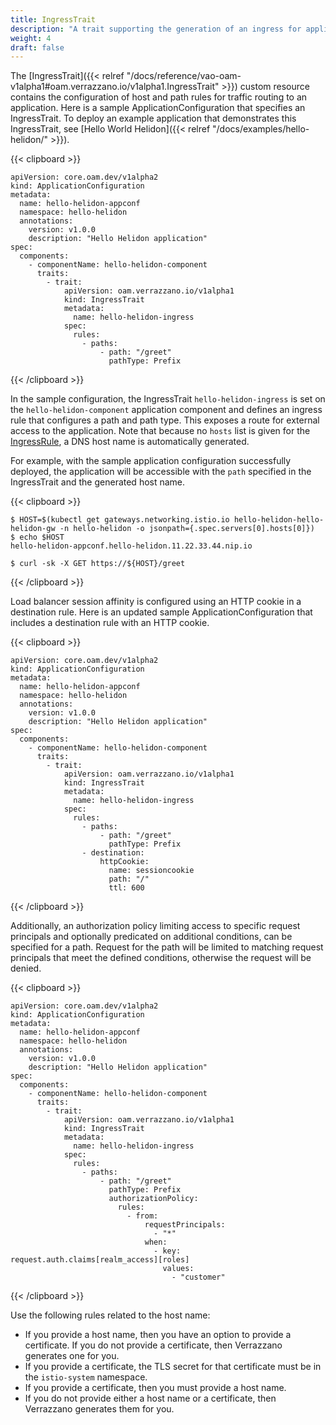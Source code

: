```yaml
---
title: IngressTrait
description: "A trait supporting the generation of an ingress for application access"
weight: 4
draft: false
---
```

The [IngressTrait]({{< relref "/docs/reference/vao-oam-v1alpha1#oam.verrazzano.io/v1alpha1.IngressTrait" >}}) custom resource contains the configuration of host and path rules for traffic routing to an application.  Here is a sample ApplicationConfiguration that specifies an IngressTrait.  To deploy an example application that demonstrates this IngressTrait, see [Hello World Helidon]({{< relref "/docs/examples/hello-helidon/" >}}).

{{< clipboard >}}
<div class="highlight">

    apiVersion: core.oam.dev/v1alpha2
    kind: ApplicationConfiguration
    metadata:
      name: hello-helidon-appconf
      namespace: hello-helidon
      annotations:
        version: v1.0.0
        description: "Hello Helidon application"
    spec:
      components:
        - componentName: hello-helidon-component
          traits:
            - trait:
                apiVersion: oam.verrazzano.io/v1alpha1
                kind: IngressTrait
                metadata:
                  name: hello-helidon-ingress
                spec:
                  rules:
                    - paths:
                        - path: "/greet"
                          pathType: Prefix

</div>
{{< /clipboard >}}

In the sample configuration, the IngressTrait `hello-helidon-ingress` is set on the `hello-helidon-component` application component and defines an ingress rule that configures a path and path type.  This exposes a route for external access to the application.  Note that because no `hosts` list is given for the [IngressRule](#ingressrule), a DNS host name is automatically generated.

For example, with the sample application configuration successfully deployed, the application will be accessible with the `path` specified in the IngressTrait and the generated host name.

{{< clipboard >}}
<div class="highlight">

    $ HOST=$(kubectl get gateways.networking.istio.io hello-helidon-hello-helidon-gw -n hello-helidon -o jsonpath={.spec.servers[0].hosts[0]})
    $ echo $HOST
    hello-helidon-appconf.hello-helidon.11.22.33.44.nip.io

    $ curl -sk -X GET https://${HOST}/greet

</div>
{{< /clipboard >}}

Load balancer session affinity is configured using an HTTP cookie in a destination rule. Here is an updated sample ApplicationConfiguration that includes a destination rule with an HTTP cookie.

{{< clipboard >}}
<div class="highlight">

    apiVersion: core.oam.dev/v1alpha2
    kind: ApplicationConfiguration
    metadata:
      name: hello-helidon-appconf
      namespace: hello-helidon
      annotations:
        version: v1.0.0
        description: "Hello Helidon application"
    spec:
      components:
        - componentName: hello-helidon-component
          traits:
            - trait:
                apiVersion: oam.verrazzano.io/v1alpha1
                kind: IngressTrait
                metadata:
                  name: hello-helidon-ingress
                spec:
                  rules:
                    - paths:
                        - path: "/greet"
                          pathType: Prefix
                    - destination:
                        httpCookie:
                          name: sessioncookie
                          path: "/"
                          ttl: 600

</div>
{{< /clipboard >}}

Additionally, an authorization policy limiting access to specific request principals and optionally predicated on additional conditions, can be specified for a path.  Request for the path will be limited to matching request principals that meet the defined conditions, otherwise the request will be denied.

{{< clipboard >}}
<div class="highlight">

    apiVersion: core.oam.dev/v1alpha2
    kind: ApplicationConfiguration
    metadata:
      name: hello-helidon-appconf
      namespace: hello-helidon
      annotations:
        version: v1.0.0
        description: "Hello Helidon application"
    spec:
      components:
        - componentName: hello-helidon-component
          traits:
            - trait:
                apiVersion: oam.verrazzano.io/v1alpha1
                kind: IngressTrait
                metadata:
                  name: hello-helidon-ingress
                spec:
                  rules:
                    - paths:
                        - path: "/greet"
                          pathType: Prefix
                          authorizationPolicy:
                            rules:
                              - from:
                                  requestPrincipals:
                                    - "*"
                                  when:
                                    - key: request.auth.claims[realm_access][roles]
                                      values:
                                        - "customer"


</div>
{{< /clipboard >}}

Use the following rules related to the host name:

- If you provide a host name, then you have an option to provide a certificate.  If you do not provide a certificate, then Verrazzano generates one for you.
- If you provide a certificate, the TLS secret for that certificate must be in the `istio-system` namespace.
- If you provide a certificate, then you must provide a host name.
- If you do not provide either a host name or a certificate, then Verrazzano generates them for you.
